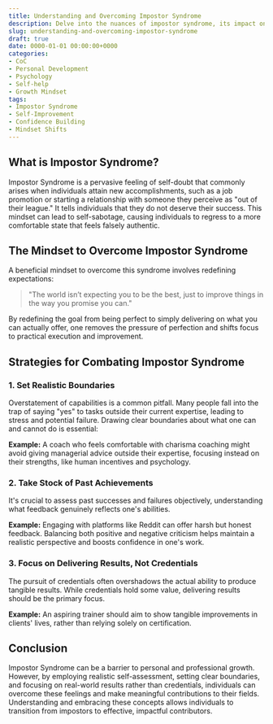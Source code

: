 ```yaml
---
title: Understanding and Overcoming Impostor Syndrome 
description: Delve into the nuances of impostor syndrome, its impact on self-growth, and practical steps for overcoming it.
slug: understanding-and-overcoming-impostor-syndrome
draft: true
date: 0000-01-01 00:00:00+0000
categories:
- CoC
- Personal Development
- Psychology
- Self-help
- Growth Mindset
tags:
- Impostor Syndrome
- Self-Improvement
- Confidence Building
- Mindset Shifts
---
```


## What is Impostor Syndrome?

Impostor Syndrome is a pervasive feeling of self-doubt that commonly arises when individuals attain new accomplishments, such as a job promotion or starting a relationship with someone they perceive as "out of their league." It tells individuals that they do not deserve their success. This mindset can lead to self-sabotage, causing individuals to regress to a more comfortable state that feels falsely authentic.

## The Mindset to Overcome Impostor Syndrome

A beneficial mindset to overcome this syndrome involves redefining expectations:

>"The world isn’t expecting you to be the best, just to improve things in the way you promise you can."

By redefining the goal from being perfect to simply delivering on what you can actually offer, one removes the pressure of perfection and shifts focus to practical execution and improvement.

## Strategies for Combating Impostor Syndrome

### 1. Set Realistic Boundaries

Overstatement of capabilities is a common pitfall. Many people fall into the trap of saying "yes" to tasks outside their current expertise, leading to stress and potential failure. Drawing clear boundaries about what one can and cannot do is essential:

**Example:** A coach who feels comfortable with charisma coaching might avoid giving managerial advice outside their expertise, focusing instead on their strengths, like human incentives and psychology.

### 2. Take Stock of Past Achievements

It's crucial to assess past successes and failures objectively, understanding what feedback genuinely reflects one's abilities.

**Example:** Engaging with platforms like Reddit can offer harsh but honest feedback. Balancing both positive and negative criticism helps maintain a realistic perspective and boosts confidence in one's work.

### 3. Focus on Delivering Results, Not Credentials

The pursuit of credentials often overshadows the actual ability to produce tangible results. While credentials hold some value, delivering results should be the primary focus.

**Example:** An aspiring trainer should aim to show tangible improvements in clients' lives, rather than relying solely on certification.

## Conclusion

Impostor Syndrome can be a barrier to personal and professional growth. However, by employing realistic self-assessment, setting clear boundaries, and focusing on real-world results rather than credentials, individuals can overcome these feelings and make meaningful contributions to their fields. Understanding and embracing these concepts allows individuals to transition from impostors to effective, impactful contributors.

